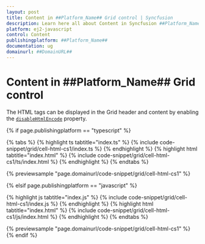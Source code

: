 ```yaml
---
layout: post
title: Content in ##Platform_Name## Grid control | Syncfusion
description: Learn here all about Content in Syncfusion ##Platform_Name## Grid control of Syncfusion Essential JS 2 and more.
platform: ej2-javascript
control: Content 
publishingplatform: ##Platform_Name##
documentation: ug
domainurl: ##DomainURL##
---
```


# Content in ##Platform_Name## Grid control

The HTML tags can be displayed in the Grid header and content by enabling the [`disableHtmlEncode`](../../api/grid/column/#disablehtmlencode) property.

{% if page.publishingplatform == "typescript" %}

 {% tabs %}
{% highlight ts tabtitle="index.ts" %}
{% include code-snippet/grid/cell-html-cs1/index.ts %}
{% endhighlight %}
{% highlight html tabtitle="index.html" %}
{% include code-snippet/grid/cell-html-cs1/ts/index.html %}
{% endhighlight %}
{% endtabs %}
        
{% previewsample "page.domainurl/code-snippet/grid/cell-html-cs1" %}

{% elsif page.publishingplatform == "javascript" %}

{% highlight js tabtitle="index.js" %}
{% include code-snippet/grid/cell-html-cs1/index.js %}
{% endhighlight %}
{% highlight html tabtitle="index.html" %}
{% include code-snippet/grid/cell-html-cs1/js/index.html %}
{% endhighlight %}
{% endtabs %}

{% previewsample "page.domainurl/code-snippet/grid/cell-html-cs1" %}
{% endif %}